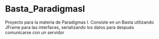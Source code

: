 # Basta_ParadigmasI
Proyecto para la materia de Paradigmas I. Consiste en un Basta utilizando JFrame para las interfaces, serializando los datos para después comunicarse con un servidor

